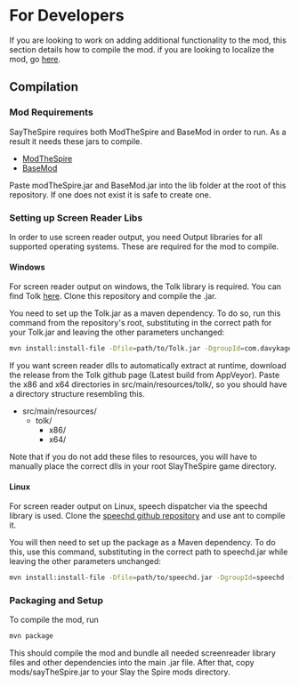 # For Developers
If you are looking to work on adding additional functionality to the mod, this
section details how to compile the mod. if you are looking to localize the mod,
go [here](./localization.md).

## Compilation

### Mod Requirements
SayTheSpire requires both ModTheSpire and BaseMod in order to run. As a result
it needs these jars to compile.

* [ModTheSpire](https://github.com/kiooeht/ModTheSpire)
* [BaseMod](https://github.com/daviscook477/BaseMod)

Paste modTheSpire.jar and BaseMod.jar into the lib folder at the root of this
repository. If one does not exist it is safe to create one.

### Setting up Screen Reader Libs
In order to use screen reader output, you need Output libraries for all
supported operating systems. These are required for the mod to compile.

#### Windows
For screen reader output on windows, the Tolk library is required. You can find
Tolk [here](https://github.com/dkager/tolk). Clone this repository and compile
the .jar. 

You need to set up the Tolk.jar as a maven dependency. To do so, run this
command from the repository's root, substituting in the correct path for your
Tolk.jar and leaving the other parameters unchanged:

```bash
mvn install:install-file -Dfile=path/to/Tolk.jar -DgroupId=com.davykager.tolk -DartifactId=Tolk -Dversion=unknown -Dpackaging=jar
```

If you want screen reader dlls to automatically extract at runtime, download the
release from the Tolk github page (Latest build from AppVeyor). Paste the x86
and x64 directories in src/main/resources/tolk/, so you should have a directory
structure resembling this.

* src/main/resources/
    * tolk/
        * x86/
        * x64/

Note that if you do not add these files to resources, you will have to manually
place the correct dlls in your root SlayTheSpire game directory.

#### Linux
For screen reader output on Linux, speech dispatcher via the speechd library is used. Clone the [speechd github repository](https://github.com/brailcom/speechd-java) and use ant to compile it.

You will then need to set up the package as a Maven dependency. To do this, use this command, substituting in the correct path to speechd.jar while leaving the other parameters unchanged:

```bash
mvn install:install-file -Dfile=path/to/speechd.jar -DgroupId=speechd -DartifactId=speechd -Dversion=unknown -Dpackaging=jar
```

### Packaging and Setup
To compile the mod, run

```bash
mvn package
```

This should compile the mod and bundle all needed screenreader library files and other dependencies into the main .jar file. After that, copy mods/sayTheSpire.jar to your Slay the Spire mods directory.